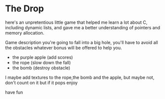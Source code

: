 # The Drop


here's an unpretentious little game that helped me learn a lot about C, including dynamic lists, and gave me a better understanding of pointers and memory allocation.

Game description
you're going to fall into a big hole, you'll have to avoid all the obstacles whatever bonus will be offered to help you.
- the purple apple (add scores)
- the rope (slow down the fall)
- the bomb (destroy obstacle)

I maybe add textures to the rope,the  bomb and the apple, but maybe not, don't count on it but if it pops enjoy

have fun 
